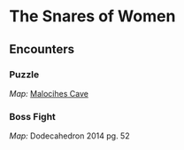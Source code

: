 # The Snares of Women

## Encounters

### Puzzle

_Map:_ [Malocihes Cave](MalocihesCaveMap.pdf)

### Boss Fight

_Map:_ Dodecahedron 2014 pg. 52 